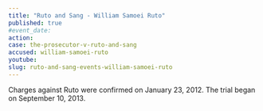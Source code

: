 ```yaml
---
title: "Ruto and Sang - William Samoei Ruto"
published: true
#event_date:
action:
case: the-prosecutor-v-ruto-and-sang
accused: william-samoei-ruto
youtube:
slug: ruto-and-sang-events-william-samoei-ruto
---
```


Charges against Ruto were confirmed on January 23, 2012. The trial began on September 10, 2013.

